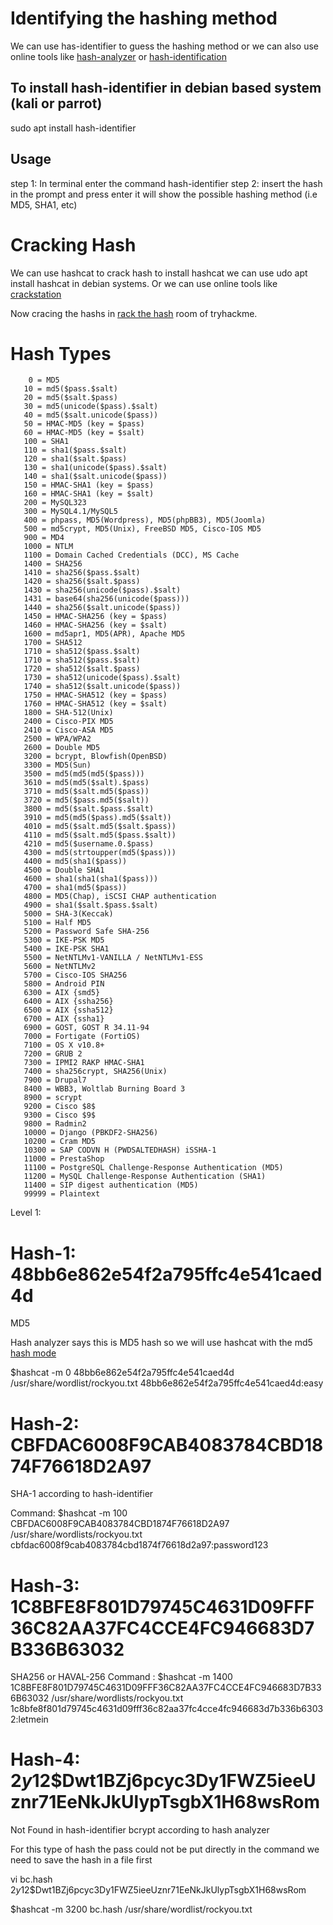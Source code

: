 # Identifying the hashing method
We can use has-identifier to guess the hashing method or we can also use online tools like [hash-analyzer](https://www.tunnelsup.com/hash-analyzer/) or [hash-identification](https://www.onlinehashcrack.com/hash-identification.php) 

## To install hash-identifier in debian based system (kali or parrot) 
sudo apt install hash-identifier

## Usage
step 1: In terminal enter the command hash-identifier
step 2: insert the hash in the prompt and press enter it will show the possible hashing method (i.e MD5, SHA1, etc)


# Cracking Hash
We can use hashcat to crack hash to install hashcat we can use udo apt install hashcat in debian systems. Or we can use online tools like [crackstation](https://crackstation.net/)

Now cracing the hashs in [rack the hash](https://tryhackme.com/r/room/crackthehash) room of tryhackme. 

# Hash Types
        0 = MD5
       10 = md5($pass.$salt)
       20 = md5($salt.$pass)
       30 = md5(unicode($pass).$salt)
       40 = md5($salt.unicode($pass))
       50 = HMAC-MD5 (key = $pass)
       60 = HMAC-MD5 (key = $salt)
       100 = SHA1
       110 = sha1($pass.$salt)
       120 = sha1($salt.$pass)
       130 = sha1(unicode($pass).$salt)
       140 = sha1($salt.unicode($pass))
       150 = HMAC-SHA1 (key = $pass)
       160 = HMAC-SHA1 (key = $salt)
       200 = MySQL323
       300 = MySQL4.1/MySQL5
       400 = phpass, MD5(Wordpress), MD5(phpBB3), MD5(Joomla)
       500 = md5crypt, MD5(Unix), FreeBSD MD5, Cisco-IOS MD5
       900 = MD4
       1000 = NTLM
       1100 = Domain Cached Credentials (DCC), MS Cache
       1400 = SHA256
       1410 = sha256($pass.$salt)
       1420 = sha256($salt.$pass)
       1430 = sha256(unicode($pass).$salt)
       1431 = base64(sha256(unicode($pass)))
       1440 = sha256($salt.unicode($pass))
       1450 = HMAC-SHA256 (key = $pass)
       1460 = HMAC-SHA256 (key = $salt)
       1600 = md5apr1, MD5(APR), Apache MD5
       1700 = SHA512
       1710 = sha512($pass.$salt)
       1710 = sha512($pass.$salt)
       1720 = sha512($salt.$pass)
       1730 = sha512(unicode($pass).$salt)
       1740 = sha512($salt.unicode($pass))
       1750 = HMAC-SHA512 (key = $pass)
       1760 = HMAC-SHA512 (key = $salt)
       1800 = SHA-512(Unix)
       2400 = Cisco-PIX MD5
       2410 = Cisco-ASA MD5
       2500 = WPA/WPA2
       2600 = Double MD5
       3200 = bcrypt, Blowfish(OpenBSD)
       3300 = MD5(Sun)
       3500 = md5(md5(md5($pass)))
       3610 = md5(md5($salt).$pass)
       3710 = md5($salt.md5($pass))
       3720 = md5($pass.md5($salt))
       3800 = md5($salt.$pass.$salt)
       3910 = md5(md5($pass).md5($salt))
       4010 = md5($salt.md5($salt.$pass))
       4110 = md5($salt.md5($pass.$salt))
       4210 = md5($username.0.$pass)
       4300 = md5(strtoupper(md5($pass)))
       4400 = md5(sha1($pass))
       4500 = Double SHA1
       4600 = sha1(sha1(sha1($pass)))
       4700 = sha1(md5($pass))
       4800 = MD5(Chap), iSCSI CHAP authentication
       4900 = sha1($salt.$pass.$salt)
       5000 = SHA-3(Keccak)
       5100 = Half MD5
       5200 = Password Safe SHA-256
       5300 = IKE-PSK MD5
       5400 = IKE-PSK SHA1
       5500 = NetNTLMv1-VANILLA / NetNTLMv1-ESS
       5600 = NetNTLMv2
       5700 = Cisco-IOS SHA256
       5800 = Android PIN
       6300 = AIX {smd5}
       6400 = AIX {ssha256}
       6500 = AIX {ssha512}
       6700 = AIX {ssha1}
       6900 = GOST, GOST R 34.11-94
       7000 = Fortigate (FortiOS)
       7100 = OS X v10.8+
       7200 = GRUB 2
       7300 = IPMI2 RAKP HMAC-SHA1
       7400 = sha256crypt, SHA256(Unix)
       7900 = Drupal7
       8400 = WBB3, Woltlab Burning Board 3
       8900 = scrypt
       9200 = Cisco $8$
       9300 = Cisco $9$
       9800 = Radmin2
       10000 = Django (PBKDF2-SHA256)
       10200 = Cram MD5
       10300 = SAP CODVN H (PWDSALTEDHASH) iSSHA-1
       11000 = PrestaShop
       11100 = PostgreSQL Challenge-Response Authentication (MD5)
       11200 = MySQL Challenge-Response Authentication (SHA1)
       11400 = SIP digest authentication (MD5)
       99999 = Plaintext

Level 1:
# Hash-1: 48bb6e862e54f2a795ffc4e541caed4d
MD5

Hash analyzer says this is MD5 hash so we will use hashcat with the md5 [hash mode](https://hashcat.net/wiki/doku.php?id=example_hashes)  

$hashcat -m 0 48bb6e862e54f2a795ffc4e541caed4d /usr/share/wordlist/rockyou.txt
48bb6e862e54f2a795ffc4e541caed4d:easy

# Hash-2: CBFDAC6008F9CAB4083784CBD1874F76618D2A97
SHA-1 according to hash-identifier

Command: 
$hashcat -m 100 CBFDAC6008F9CAB4083784CBD1874F76618D2A97 /usr/share/wordlists/rockyou.txt
cbfdac6008f9cab4083784cbd1874f76618d2a97:password123

# Hash-3: 1C8BFE8F801D79745C4631D09FFF36C82AA37FC4CCE4FC946683D7B336B63032

SHA256 or HAVAL-256
Command :
$hashcat -m 1400 1C8BFE8F801D79745C4631D09FFF36C82AA37FC4CCE4FC946683D7B336B63032 /usr/share/wordlists/rockyou.txt
1c8bfe8f801d79745c4631d09fff36c82aa37fc4cce4fc946683d7b336b63032:letmein 

# Hash-4: $2y$12$Dwt1BZj6pcyc3Dy1FWZ5ieeUznr71EeNkJkUlypTsgbX1H68wsRom
Not Found in hash-identifier
bcrypt according to hash analyzer

For this type of hash the pass could not be put directly in the command we need to save the hash in a file first 

vi bc.hash
$2y$12$Dwt1BZj6pcyc3Dy1FWZ5ieeUznr71EeNkJkUlypTsgbX1H68wsRom

$hashcat -m 3200 bc.hash /usr/share/wordlist/rockyou.txt

